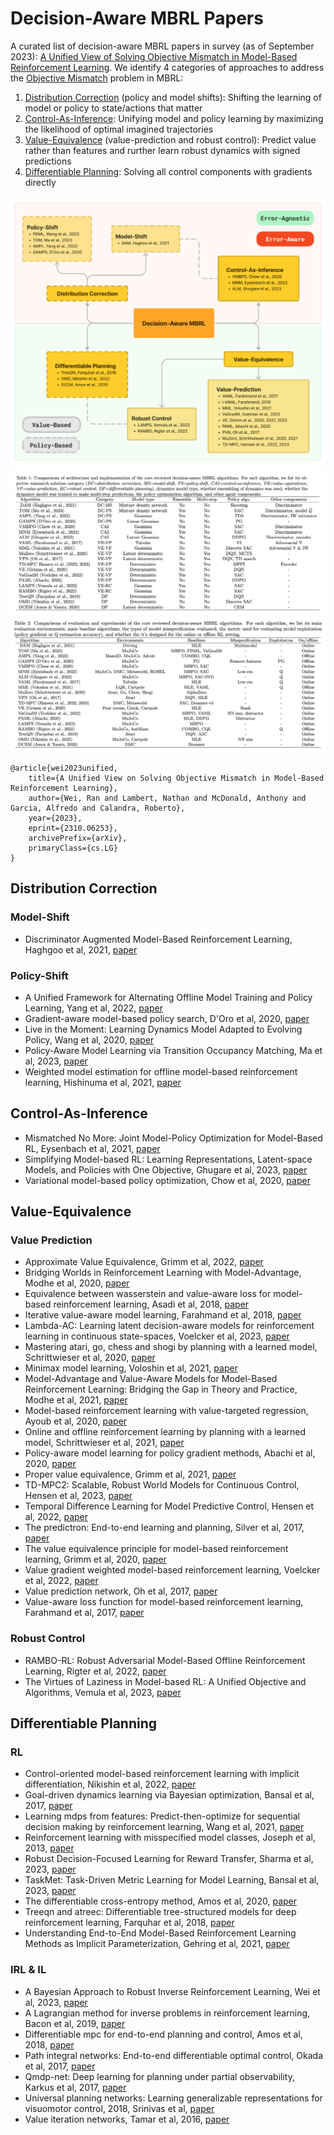 # Decision-Aware MBRL Papers
A curated list of decision-aware MBRL papers in survey (as of September 2023): [A Unified View of Solving Objective Mismatch in Model-Based Reinforcement Learning](https://arxiv.org/abs/2310.06253). We identify 4 categories of approaches to address the [Objective Mismatch](https://arxiv.org/abs/2002.04523) problem in MBRL:

1. [Distribution Correction](#distribution-correction) (policy and model shifts): Shifting the learning of model or policy to state/actions that matter
2. [Control-As-Inference](#control-as-inference): Unifying model and policy learning by maximizing the likelihood of optimal imagined trajectories
3. [Value-Equivalence](#value-equivalence) (value-prediction and robust control): Predict value rather than features and rurther learn robust dynamics with signed predictions
4. [Differentiable Planning](#differentiable-planning): Solving all control components with gradients directly

![alt text](/img/mbrl_tree.png)
![alt text](/img/tb1.png)
![alt text](/img/tb2.png)

```
@article{wei2023unified,
    title={A Unified View on Solving Objective Mismatch in Model-Based Reinforcement Learning},
    author={Wei, Ran and Lambert, Nathan and McDonald, Anthony and Garcia, Alfredo and Calandra, Roberto},
    year={2023},
    eprint={2310.06253},
    archivePrefix={arXiv},
    primaryClass={cs.LG}
}
```

## Distribution Correction
### Model-Shift
* Discriminator Augmented Model-Based Reinforcement Learning, Haghgoo et al, 2021, [paper](https://arxiv.org/abs/2103.12999)

### Policy-Shift
* A Unified Framework for Alternating Offline Model Training and Policy Learning, Yang et al, 2022, [paper](https://arxiv.org/abs/2210.05922)
* Gradient-aware model-based policy search, D'Oro et al, 2020, [paper](https://arxiv.org/abs/1909.04115)
* Live in the Moment: Learning Dynamics Model Adapted to Evolving Policy, Wang et al, 2020, [paper](https://arxiv.org/abs/2207.12141)
* Policy-Aware Model Learning via Transition Occupancy Matching, Ma et al, 2023, [paper](https://arxiv.org/abs/2305.12663)
* Weighted model estimation for offline model-based reinforcement learning, Hishinuma et al, 2021, [paper](https://proceedings.neurips.cc/paper/2021/hash/949694a5059302e7283073b502f094d7-Abstract.html)

## Control-As-Inference
* Mismatched No More:
Joint Model-Policy Optimization for Model-Based RL, Eysenbach et al, 2021, [paper](https://arxiv.org/abs/2110.02758)
* Simplifying Model-based RL: Learning Representations, Latent-space Models, and Policies with One Objective, Ghugare et al, 2023, [paper](https://arxiv.org/abs/2209.08466)
* Variational model-based policy optimization, Chow et al, 2020, [paper](https://arxiv.org/abs/2006.05443)

## Value-Equivalence
### Value Prediction
* Approximate Value Equivalence, Grimm et al, 2022, [paper](https://openreview.net/forum?id=S2Awu3Zn04v)
* Bridging Worlds in Reinforcement Learning with Model-Advantage, Modhe et al, 2020, [paper](https://openreview.net/forum?id=XBRYX4c_xFQ)
* Equivalence between wasserstein and value-aware loss for model-based reinforcement learning, Asadi et al, 2018, [paper](https://arxiv.org/abs/1806.01265)
* Iterative value-aware model learning, Farahmand et al, 2018, [paper](https://papers.nips.cc/paper_files/paper/2018/hash/7a2347d96752880e3d58d72e9813cc14-Abstract.html)
* Lambda-AC: Learning latent decision-aware models for reinforcement learning in continuous state-spaces, Voelcker et al, 2023, [paper](https://arxiv.org/abs/2306.17366)
* Mastering atari, go, chess and shogi by planning with a learned model, Schrittwieser et al, 2020, [paper](https://arxiv.org/abs/1911.08265)
* Minimax model learning, Voloshin et al, 2021, [paper](https://arxiv.org/abs/2103.02084)
* Model-Advantage and Value-Aware Models for Model-Based Reinforcement Learning: Bridging the Gap in Theory and Practice, Modhe et al, 2021, [paper](https://arxiv.org/abs/2106.14080)
* Model-based reinforcement learning with value-targeted regression, Ayoub et al, 2020, [paper](https://arxiv.org/abs/2006.01107)
* Online and offline reinforcement learning by planning with a learned model, Schrittwieser et al, 2021, [paper](https://arxiv.org/abs/2104.06294)
* Policy-aware model learning for policy gradient methods, Abachi et al, 2020, [paper](https://arxiv.org/abs/2003.00030)
* Proper value equivalence, Grimm et al, 2021, [paper](https://arxiv.org/abs/2106.10316)
* TD-MPC2: Scalable, Robust World Models for Continuous Control, Hensen et al, 2023, [paper](https://arxiv.org/abs/2310.16828)
* Temporal Difference Learning for Model Predictive Control, Hensen et al, 2022, [paper](https://arxiv.org/abs/2203.04955)
* The predictron: End-to-end learning and planning, Silver et al, 2017, [paper](https://arxiv.org/abs/1612.08810)
* The value equivalence principle for model-based reinforcement learning, Grimm et al, 2020, [paper](https://arxiv.org/abs/2011.03506)
* Value gradient weighted model-based reinforcement learning, Voelcker et al, 2022, [paper](https://arxiv.org/abs/2204.01464)
* Value prediction network, Oh et al, 2017, [paper](https://arxiv.org/abs/1707.03497)
* Value-aware loss function for model-based reinforcement learning, Farahmand et al, 2017, [paper](https://proceedings.mlr.press/v54/farahmand17a.html)

### Robust Control
* RAMBO-RL: Robust Adversarial Model-Based Offline Reinforcement Learning, Rigter et al, 2022, [paper](https://arxiv.org/abs/2204.12581)
* The Virtues of Laziness in Model-based RL: A Unified Objective and Algorithms, Vemula et al, 2023, [paper](https://arxiv.org/abs/2303.00694)

## Differentiable Planning
### RL
* Control-oriented model-based reinforcement learning with implicit differentiation, Nikishin et al, 2022, [paper](https://arxiv.org/abs/2106.03273)
* Goal-driven dynamics learning via Bayesian optimization, Bansal et al, 2017, [paper](https://arxiv.org/abs/1703.09260)
* Learning mdps from features: Predict-then-optimize for sequential decision making by reinforcement learning, Wang et al, 2021, [paper](https://arxiv.org/abs/2106.03279)
* Reinforcement learning with misspecified model classes, Joseph et al, 2013, [paper](https://ieeexplore.ieee.org/document/6630686)
* Robust Decision-Focused Learning for Reward Transfer, Sharma et al, 2023, [paper](https://arxiv.org/abs/2304.03365)
* TaskMet: Task-Driven Metric Learning for Model Learning, Bansal et al, 2023, [paper](https://openreview.net/forum?id=Yr7XOXCPQR&referrer=%5Bthe%20profile%20of%20Ricky%20T.%20Q.%20Chen%5D(%2Fprofile%3Fid%3D~Ricky_T._Q._Chen1))
* The differentiable cross-entropy method, Amos et al, 2020, [paper](https://arxiv.org/abs/1909.12830)
* Treeqn and atreec: Differentiable tree-structured models for deep reinforcement learning, Farquhar et al, 2018, [paper](https://arxiv.org/abs/1710.11417)
* Understanding End-to-End Model-Based Reinforcement Learning Methods as Implicit Parameterization, Gehring et al, 2021, [paper](https://openreview.net/forum?id=xj2sE--Q90e)

### IRL & IL
* A Bayesian Approach to Robust Inverse Reinforcement Learning, Wei et al, 2023, [paper](https://arxiv.org/abs/2309.08571)
* A Lagrangian method for inverse problems in reinforcement learning, Bacon et al, 2019, [paper](https://optrl2019.github.io/assets/accepted_papers/70.pdf)
* Differentiable mpc for end-to-end planning and control, Amos et al, 2018, [paper](https://arxiv.org/abs/1810.13400)
* Path integral networks: End-to-end differentiable optimal control, Okada et al, 2017, [paper](https://arxiv.org/abs/1706.09597)
* Qmdp-net: Deep learning for planning under partial observability, Karkus et al, 2017, [paper](https://arxiv.org/abs/1703.06692)
* Universal planning networks: Learning generalizable representations for visuomotor control, 2018, Srinivas et al, [paper](https://arxiv.org/abs/1804.00645)
* Value iteration networks, Tamar et al, 2016, [paper](https://arxiv.org/abs/1602.02867)